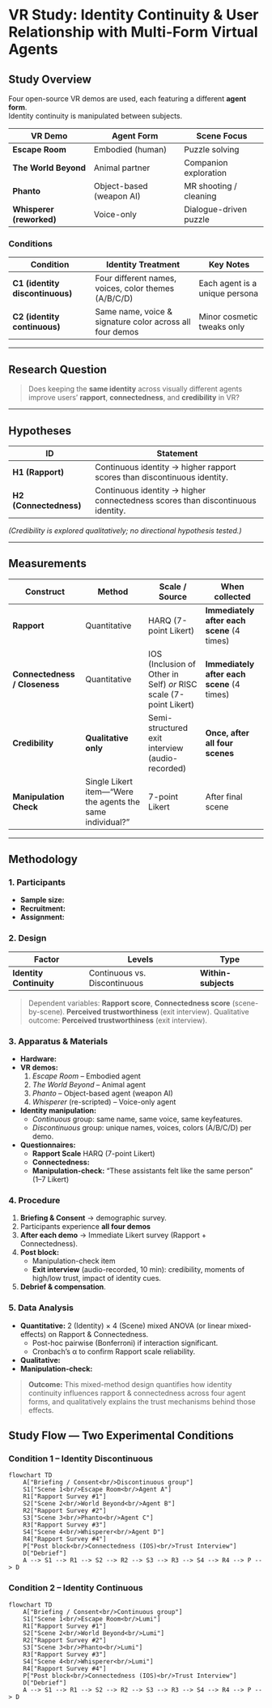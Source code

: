 # VR Study: Identity Continuity & User Relationship with Multi-Form Virtual Agents

## Study Overview  
Four open-source VR demos are used, each featuring a different **agent form**.  
Identity continuity is manipulated between subjects.

| VR Demo | Agent Form | Scene Focus |
|---------|------------|-------------|
| **Escape Room** | Embodied (human) | Puzzle solving |
| **The World Beyond** | Animal partner | Companion exploration |
| **Phanto** | Object-based (weapon AI) | MR shooting / cleaning |
| **Whisperer (reworked)** | Voice-only | Dialogue-driven puzzle |

### Conditions
| Condition | Identity Treatment | Key Notes |
|-----------|-------------------|-----------|
| **C1 (identity discontinuous)** | Four different names, voices, color themes (A/B/C/D) | Each agent is a unique persona |
| **C2 (identity continuous)** | Same name, voice & signature color across all four demos | Minor cosmetic tweaks only |

---

## Research Question  
> Does keeping the **same identity** across visually different agents improve users’ **rapport**, **connectedness**, and **credibility** in VR?

---

## Hypotheses
| ID | Statement |
|----|-----------|
| **H1 (Rapport)** | Continuous identity → higher rapport scores than discontinuous identity. |
| **H2 (Connectedness)** | Continuous identity → higher connectedness scores than discontinuous identity. |

*(Credibility is explored qualitatively; no directional hypothesis tested.)*

---

## Measurements

| Construct | Method | Scale / Source | When collected |
|-----------|--------|----------------|----------------|
| **Rapport** | Quantitative | HARQ (7-point Likert) | **Immediately after each scene** (4 times) |
| **Connectedness / Closeness** | Quantitative | IOS (Inclusion of Other in Self) *or* RISC scale (7-point Likert) | **Immediately after each scene** (4 times) |
| **Credibility** | **Qualitative only** | Semi-structured exit interview (audio-recorded) | **Once, after all four scenes** |
| **Manipulation Check** | Single Likert item—“Were the agents the same individual?” | 7-point Likert | After final scene |

---

## Methodology

### 1. Participants  
- **Sample size:**   
- **Recruitment:** 
- **Assignment:** 

### 2. Design  
| Factor | Levels | Type |
|--------|--------|------|
| **Identity Continuity** | Continuous vs. Discontinuous | **Within-subjects** |

> Dependent variables: **Rapport score**, **Connectedness score** (scene-by-scene).  **Perceived trustworthiness** (exit interview).
> Qualitative outcome: **Perceived trustworthiness** (exit interview).

### 3. Apparatus & Materials  
- **Hardware:** 
- **VR demos:**  
  1. *Escape Room* – Embodied agent  
  2. *The World Beyond* – Animal agent  
  3. *Phanto* – Object-based agent (weapon AI)  
  4. *Whisperer* (re-scripted) – Voice-only agent  
- **Identity manipulation:**  
  - *Continuous* group: same name, same voice, same keyfeatures.  
  - *Discontinuous* group: unique names, voices, colors (A/B/C/D) per demo.  
- **Questionnaires:**  
  - **Rapport Scale**  HARQ (7-point Likert)
  - **Connectedness:** 
  - **Manipulation-check:** “These assistants felt like the same person” (1–7 Likert)

### 4. Procedure  
1. **Briefing & Consent** → demographic survey.  
2. Participants experience **all four demos**   
3. **After each demo** → Immediate Likert survey (Rapport + Connectedness).  
4. **Post block:**  
   - Manipulation-check item  
   - **Exit interview** (audio-recorded, 10 min): credibility, moments of high/low trust, impact of identity cues.  
5. **Debrief & compensation**.

### 5. Data Analysis  
- **Quantitative:** 2 (Identity) × 4 (Scene) mixed ANOVA (or linear mixed-effects) on Rapport & Connectedness.  
  - Post-hoc pairwise (Bonferroni) if interaction significant.  
  - Cronbach’s α to confirm Rapport scale reliability.  
- **Qualitative:**
- **Manipulation-check:**


> **Outcome:** This mixed-method design quantifies how identity continuity influences rapport & connectedness across four agent forms, and qualitatively explains the trust mechanisms behind those effects.





## Study Flow — Two Experimental Conditions

### Condition 1 – Identity Discontinuous
```mermaid
flowchart TD
    A["Briefing / Consent<br/>Discontinuous group"]
    S1["Scene 1<br/>Escape Room<br/>Agent A"]
    R1["Rapport Survey #1"]
    S2["Scene 2<br/>World Beyond<br/>Agent B"]
    R2["Rapport Survey #2"]
    S3["Scene 3<br/>Phanto<br/>Agent C"]
    R3["Rapport Survey #3"]
    S4["Scene 4<br/>Whisperer<br/>Agent D"]
    R4["Rapport Survey #4"]
    P["Post block<br/>Connectedness (IOS)<br/>Trust Interview"]
    D["Debrief"]
    A --> S1 --> R1 --> S2 --> R2 --> S3 --> R3 --> S4 --> R4 --> P --> D

```


### Condition 2 – Identity Continuous
```mermaid
flowchart TD
    A["Briefing / Consent<br/>Continuous group"]
    S1["Scene 1<br/>Escape Room<br/>Lumi"]
    R1["Rapport Survey #1"]
    S2["Scene 2<br/>World Beyond<br/>Lumi"]
    R2["Rapport Survey #2"]
    S3["Scene 3<br/>Phanto<br/>Lumi"]
    R3["Rapport Survey #3"]
    S4["Scene 4<br/>Whisperer<br/>Lumi"]
    R4["Rapport Survey #4"]
    P["Post block<br/>Connectedness (IOS)<br/>Trust Interview"]
    D["Debrief"]
    A --> S1 --> R1 --> S2 --> R2 --> S3 --> R3 --> S4 --> R4 --> P --> D


